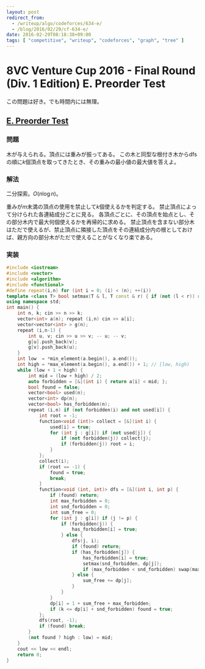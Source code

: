 ```yaml
---
layout: post
redirect_from:
  - /writeup/algo/codeforces/634-e/
  - /blog/2016/02/29/cf-634-e/
date: 2016-02-29T08:18:38+09:00
tags: [ "competitive", "writeup", "codeforces", "graph", "tree" ]
---
```


# 8VC Venture Cup 2016 - Final Round (Div. 1 Edition) E. Preorder Test

この問題は好き。でも時間内には無理。

## [E. Preorder Test](http://codeforces.com/contest/634/problem/E)

### 問題

木が与えられる。頂点には重みが振ってある。
この木と同型な根付き木からdfsの順に$k$個頂点を取ってきたとき、その重みの最小値の最大値を答えよ。

### 解法

二分探索。$O(n \log n)$。

重みが$m$未満の頂点の使用を禁止して$k$個使えるかを判定する。
禁止頂点によって分けられた各連結成分ごとに見る。
各頂点ごとに、その頂点を始点とし、その部分木内で最大何個使えるかを再帰的に求める。
禁止頂点を含まない部分木はただで使えるが、禁止頂点に隣接した頂点をその連結成分内の根としておけば、親方向の部分木がただで使えることがなくなり楽である。

### 実装

``` c++
#include <iostream>
#include <vector>
#include <algorithm>
#include <functional>
#define repeat(i,n) for (int i = 0; (i) < (n); ++(i))
template <class T> bool setmax(T & l, T const & r) { if (not (l < r)) return false; l = r; return true; }
using namespace std;
int main() {
    int n, k; cin >> n >> k;
    vector<int> a(n); repeat (i,n) cin >> a[i];
    vector<vector<int> > g(n);
    repeat (i,n-1) {
        int u, v; cin >> u >> v; -- u; -- v;
        g[u].push_back(v);
        g[v].push_back(u);
    }
    int low  = *min_element(a.begin(), a.end());
    int high = *max_element(a.begin(), a.end()) + 1; // [low, high)
    while (low + 1 < high) {
        int mid = (low + high) / 2;
        auto forbidden = [&](int i) { return a[i] < mid; };
        bool found = false;
        vector<bool> used(n);
        vector<int> dp(n);
        vector<bool> has_forbidden(n);
        repeat (i,n) if (not forbidden(i) and not used[i]) {
            int root = -1;
            function<void (int)> collect = [&](int i) {
                used[i] = true;
                for (int j : g[i]) if (not used[j]) {
                    if (not forbidden(j)) collect(j);
                    if (forbidden(j)) root = i;
                }
            };
            collect(i);
            if (root == -1) {
                found = true;
                break;
            }
            function<void (int, int)> dfs = [&](int i, int p) {
                if (found) return;
                int max_forbidden = 0;
                int snd_forbidden = 0;
                int sum_free = 0;
                for (int j : g[i]) if (j != p) {
                    if (forbidden(j)) {
                        has_forbidden[i] = true;
                    } else {
                        dfs(j, i);
                        if (found) return;
                        if (has_forbidden[j]) {
                            has_forbidden[i] = true;
                            setmax(snd_forbidden, dp[j]);
                            if (max_forbidden < snd_forbidden) swap(max_forbidden, snd_forbidden);
                        } else {
                            sum_free += dp[j];
                        }
                    }
                }
                dp[i] = 1 + sum_free + max_forbidden;
                if (k <= dp[i] + snd_forbidden) found = true;
            };
            dfs(root, -1);
            if (found) break;
        }
        (not found ? high : low) = mid;
    }
    cout << low << endl;
    return 0;
}
```
